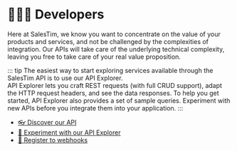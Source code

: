 # 👩🏼‍💻 Developers
<Classification level="public" />

Here at SalesTim, we know you want to concentrate on the value of your products and services, and not be challenged by the complexities of integration. Our APIs will take care of the underlying technical complexity, leaving you free to take care of your real value proposition.  

::: tip
The easiest way to start exploring services available through the SalesTim API is to use our API Explorer.  
API Explorer lets you craft REST requests (with full CRUD support), adapt the HTTP request headers, and see the data responses. To help you get started, API Explorer also provides a set of sample queries. Experiment with new APIs before you integrate them into your application.
:::

* [👓 Discover our API](/api)
* [🧪 Experiment with our API Explorer]()
* [📡 Register to webhooks]()
